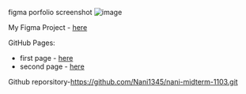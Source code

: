 



figma porfolio screenshot
![image](./images/portfolio.png)

My Figma Project - [here](https://www.figma.com/proto/zdvHG3Abqqt2mcHAShyULf/Untitled?type=design&node-id=1-194&t=hONBVMmBBpo941oO-0&scaling=min-zoom&page-id=0%3A1&starting-point-node-id=1%3A216)


GitHub Pages: 
- first page - [here](./docs/index.html)
- second page - [here](./docs/index2.html)


Github reporsitory-https://github.com/Nani1345/nani-midterm-1103.git

